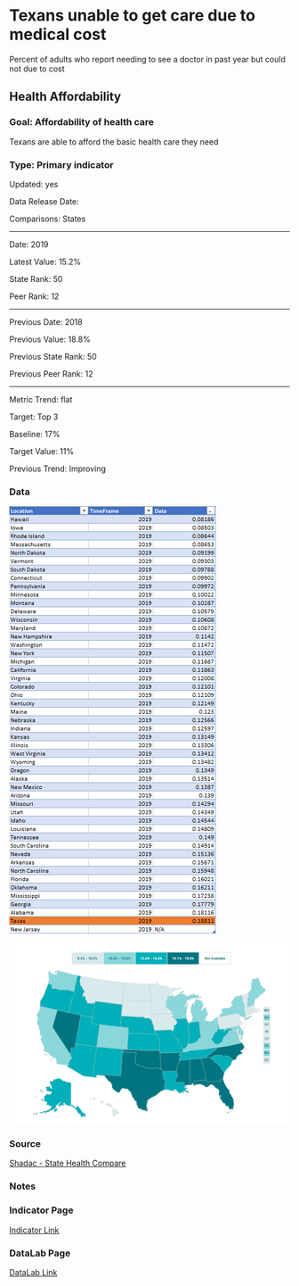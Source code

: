# Texans unable to get care due to medical cost

Percent of adults who report needing to see a doctor in past year but could not due to cost

## Health Affordability

### Goal: Affordability of health care

Texans are able to afford the basic health care they need

### Type: Primary indicator

Updated: yes

Data Release Date: 

Comparisons: States

----

Date: 2019

Latest Value: 15.2%

State Rank: 50

Peer Rank: 12

----

Previous Date:  2018

Previous Value: 18.8%

Previous State Rank: 50

Previous Peer Rank: 12

----

Metric Trend: flat

Target: Top 3

Baseline: 17%

Target Value: 11%

Previous Trend: Improving

<!--### Value

| Year |  Value      | Rank        | Previous Year | Previous Value | Previous Rank | Trend | 
| ----------- | ----------- | ----------- | ----------- | ----------- | ----------- | -----------|
|    2019     | 18.8%       |  50        |       2018   |    16.8%     | 48         |   down       | 

-->
### Data

![data](./images/data_cost.PNG)

![map](./images/map_cost.PNG)

### Source

[Shadac - State Health Compare](http://statehealthcompare.shadac.org/map/178/percent-of-adults-who-could-not-get-medical-care-when-needed-due-to-cost-by-total-2011-to-2019#a/27/211)

### Notes

### Indicator Page

[Indicator Link](https://indicators.texas2036.org/indicator/137)

### DataLab Page

[DataLab Link](https://datalab.texas2036.org/bwhqgjc/behavioral-risk-factor-surveillance-system-brfss-prevalence-data?accesskey=aoasocg)
